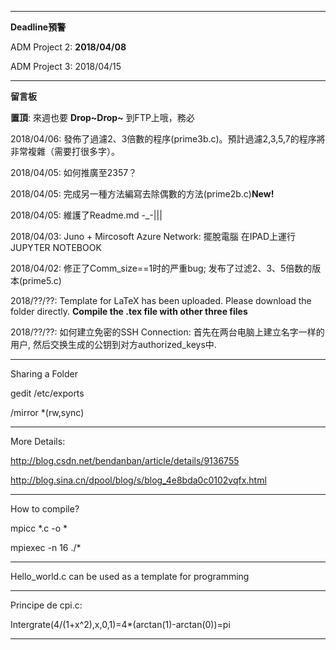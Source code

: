 --------------------------
**Deadline預警**

ADM Project 2: **2018/04/08**

ADM Project 3: 2018/04/15

--------------------------
**留言板**

**置頂**: 來週也要 **Drop\~Drop\~** 到FTP上哦，務必

2018/04/06: 發佈了過濾2、3倍數的程序(prime3b.c)。預計過濾2,3,5,7的程序將非常複雜（需要打很多字）。

2018/04/05: 如何推廣至2357？

2018/04/05: 完成另一種方法編寫去除偶數的方法(prime2b.c)**New!**

2018/04/05: 維護了Readme.md -_-|||

2018/04/03: Juno + Mircosoft Azure Network: 擺脫電腦 在IPAD上運行JUPYTER NOTEBOOK

2018/04/02: 修正了Comm_size==1时的严重bug; 发布了过滤2、3、5倍数的版本(prime5.c)

2018/??/??: Template for LaTeX has been uploaded. Please download the folder directly. **Compile the .tex file with other three files**

2018/??/??: 如何建立免密的SSH Connection: 首先在两台电脑上建立名字一样的用户, 然后交换生成的公钥到对方authorized_keys中.

------------------------------

Sharing a Folder

gedit /etc/exports

/mirror *(rw,sync)

-------------------------------

More Details:

http://blog.csdn.net/bendanban/article/details/9136755

http://blog.sina.cn/dpool/blog/s/blog_4e8bda0c0102vqfx.html

-------------------------------
How to compile?

mpicc *.c -o *

mpiexec -n 16 ./*

------------------------------

Hello_world.c can be used as a template for programming

------------------------------

Principe de cpi.c:

Intergrate(4/(1+x^2),x,0,1)=4*(arctan(1)-arctan(0))=pi

------------------------------


